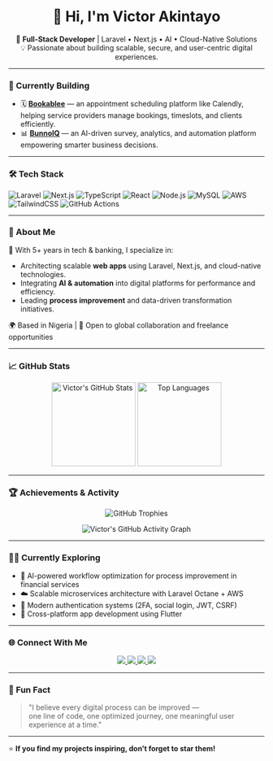 <!-- Victor Akintayo - GitHub Profile README -->

<h1 align="center">👋 Hi, I'm Victor Akintayo</h1>

<p align="center">
  🚀 <strong>Full-Stack Developer</strong> | Laravel • Next.js • AI • Cloud-Native Solutions <br/>
  💡 Passionate about building scalable, secure, and user-centric digital experiences.
</p>

---

### 🧠 Currently Building

- 🗓️ **[Bookablee](https://github.com/victorakintayo/bookablee)** — an appointment scheduling platform like Calendly, helping service providers manage bookings, timeslots, and clients efficiently.
- 📊 **[BunnoIQ](https://github.com/victorakintayo/bunnoiq)** — an AI-driven survey, analytics, and automation platform empowering smarter business decisions.

---

### 🛠️ Tech Stack

![Laravel](https://img.shields.io/badge/Laravel-FF2D20?style=flat&logo=laravel&logoColor=white)
![Next.js](https://img.shields.io/badge/Next.js-000000?style=flat&logo=next.js&logoColor=white)
![TypeScript](https://img.shields.io/badge/TypeScript-007ACC?style=flat&logo=typescript&logoColor=white)
![React](https://img.shields.io/badge/React-20232A?style=flat&logo=react&logoColor=61DAFB)
![Node.js](https://img.shields.io/badge/Node.js-339933?style=flat&logo=node.js&logoColor=white)
![MySQL](https://img.shields.io/badge/MySQL-4479A1?style=flat&logo=mysql&logoColor=white)
![AWS](https://img.shields.io/badge/AWS-232F3E?style=flat&logo=amazon-aws&logoColor=white)
![TailwindCSS](https://img.shields.io/badge/TailwindCSS-38B2AC?style=flat&logo=tailwind-css&logoColor=white)
![GitHub Actions](https://img.shields.io/badge/GitHub%20Actions-2088FF?style=flat&logo=github-actions&logoColor=white)

---

### 🧩 About Me

💼 With 5+ years in tech & banking, I specialize in:
- Architecting scalable **web apps** using Laravel, Next.js, and cloud-native technologies.
- Integrating **AI & automation** into digital platforms for performance and efficiency.
- Leading **process improvement** and data-driven transformation initiatives.

🌍 Based in Nigeria | 🎯 Open to global collaboration and freelance opportunities

---

### 📈 GitHub Stats

<p align="center">
  <img src="https://github-readme-stats.vercel.app/api?username=victorakintayo&show_icons=true&theme=radical" alt="Victor's GitHub Stats" height="165"/>
  <img src="https://github-readme-stats.vercel.app/api/top-langs/?username=victorakintayo&layout=compact&theme=radical" alt="Top Languages" height="165"/>
</p>

---

### 🏆 Achievements & Activity

<p align="center">
  <img src="https://github-profile-trophy.vercel.app/?username=victorakintayo&theme=dracula&margin-w=10&margin-h=10" alt="GitHub Trophies" />
</p>

<p align="center">
  <img src="https://github-readme-activity-graph.vercel.app/graph?username=victorakintayo&theme=tokyo-night" alt="Victor's GitHub Activity Graph" />
</p>

---

### 🧑‍💻 Currently Exploring

- 🤖 AI-powered workflow optimization for process improvement in financial services  
- ☁️ Scalable microservices architecture with Laravel Octane + AWS  
- 🔐 Modern authentication systems (2FA, social login, JWT, CSRF)  
- 📱 Cross-platform app development using Flutter  

---

### 🌐 Connect With Me

<p align="center">
  <a href="https://linkedin.com/in/victor-akintayo" target="_blank">
    <img src="https://img.shields.io/badge/LinkedIn-0A66C2?style=flat&logo=linkedin&logoColor=white" />
  </a>
  <a href="mailto:oluwakayodeakintayo@gmail.com">
    <img src="https://img.shields.io/badge/Email-D14836?style=flat&logo=gmail&logoColor=white" />
  </a>
  <a href="https://github.com/victorakintayo">
    <img src="https://img.shields.io/badge/GitHub-181717?style=flat&logo=github&logoColor=white" />
  </a>
  <a href="https://drive.google.com/file/d/1JCgp5qHApshARuFoKvHZtsOb8w7AG_Cy/view?usp=drive_link">
    <img src="https://img.shields.io/badge/Download%20CV-1abc9c?style=flat&logo=googledrive&logoColor=white" />
  </a>
</p>

---

### 🧠 Fun Fact

> "I believe every digital process can be improved —  
>  one line of code, one optimized journey, one meaningful user experience at a time."

---

⭐ **If you find my projects inspiring, don’t forget to star them!**
